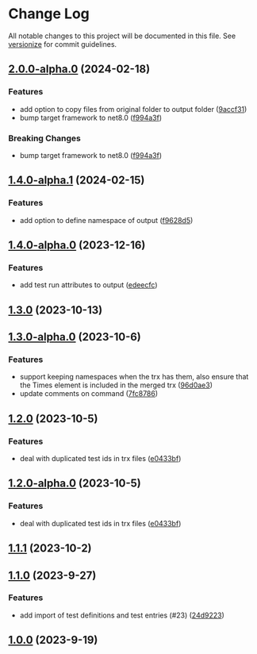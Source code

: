 # Change Log

All notable changes to this project will be documented in this file. See [versionize](https://github.com/versionize/versionize) for commit guidelines.

<a name="2.0.0-alpha.0"></a>
## [2.0.0-alpha.0](https://www.github.com/ricardofslp/dotnet-trx-merge/releases/tag/v2.0.0-alpha.0) (2024-02-18)

### Features

* add option to copy files from original folder to output folder ([9accf31](https://www.github.com/ricardofslp/dotnet-trx-merge/commit/9accf3189094773550e6033201128da946bafff0))
* bump target framework to net8.0 ([f994a3f](https://www.github.com/ricardofslp/dotnet-trx-merge/commit/f994a3fe4024042eaa07a55b3cf858038246de65))

### Breaking Changes

* bump target framework to net8.0 ([f994a3f](https://www.github.com/ricardofslp/dotnet-trx-merge/commit/f994a3fe4024042eaa07a55b3cf858038246de65))

<a name="1.4.0-alpha.1"></a>
## [1.4.0-alpha.1](https://www.github.com/ricardofslp/dotnet-trx-merge/releases/tag/v1.4.0-alpha.1) (2024-02-15)

### Features

* add option to define namespace of output ([f9628d5](https://www.github.com/ricardofslp/dotnet-trx-merge/commit/f9628d5a11a3c1985161d9b712a1794bb88b6b94))

<a name="1.4.0-alpha.0"></a>
## [1.4.0-alpha.0](https://www.github.com/ricardofslp/dotnet-trx-merge/releases/tag/v1.4.0-alpha.0) (2023-12-16)

### Features

* add test run attributes to output ([edeecfc](https://www.github.com/ricardofslp/dotnet-trx-merge/commit/edeecfcbe275ce420e6f7349258dacb03ffd3bfe))

<a name="1.3.0"></a>
## [1.3.0](https://www.github.com/ricardofslp/dotnet-trx-merge/releases/tag/v1.3.0) (2023-10-13)

<a name="1.3.0-alpha.0"></a>
## [1.3.0-alpha.0](https://www.github.com/ricardofslp/dotnet-trx-merge/releases/tag/v1.3.0-alpha.0) (2023-10-6)

### Features

* support keeping namespaces when the trx has them, also ensure that the Times element is included in the merged trx ([96d0ae3](https://www.github.com/ricardofslp/dotnet-trx-merge/commit/96d0ae3109c6a1351901db0449d668e961971474))
* update comments on command ([7fc8786](https://www.github.com/ricardofslp/dotnet-trx-merge/commit/7fc8786dbf265ed47b753ebfbe745e116e7f0958))

<a name="1.2.0"></a>
## [1.2.0](https://www.github.com/ricardofslp/dotnet-trx-merge/releases/tag/v1.2.0) (2023-10-5)

### Features

* deal with duplicated test ids in trx files ([e0433bf](https://www.github.com/ricardofslp/dotnet-trx-merge/commit/e0433bfac35ef43fcacbb1f278157d1512b2dbce))

<a name="1.2.0-alpha.0"></a>
## [1.2.0-alpha.0](https://www.github.com/ricardofslp/dotnet-trx-merge/releases/tag/v1.2.0-alpha.0) (2023-10-5)

### Features

* deal with duplicated test ids in trx files ([e0433bf](https://www.github.com/ricardofslp/dotnet-trx-merge/commit/e0433bfac35ef43fcacbb1f278157d1512b2dbce))

<a name="1.1.1"></a>
## [1.1.1](https://www.github.com/ricardofslp/dotnet-trx-merge/releases/tag/v1.1.1) (2023-10-2)

<a name="1.1.0"></a>
## [1.1.0](https://www.github.com/ricardofslp/dotnet-trx-merge/releases/tag/v1.1.0) (2023-9-27)

### Features

* add import of test definitions and test entries (#23) ([24d9223](https://www.github.com/ricardofslp/dotnet-trx-merge/commit/24d9223c3b2d66c2b88eafa347004f6d6d7fda68))

<a name="1.0.0"></a>
## [1.0.0](https://www.github.com/ricardofslp/dotnet-trx-merge/releases/tag/v1.0.0) (2023-9-19)

